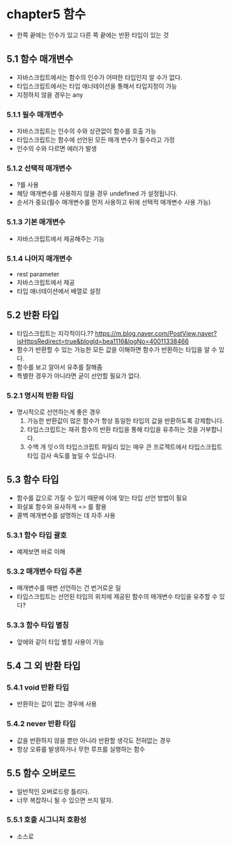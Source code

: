 # chapter5 함수

* 한쪽 끝에는 인수가 있고 다른 쪽 끝에는 반환 타입이 있는 것

## 5.1 함수 매개변수

* 자바스크립트에서는 함수의 인수가 어떠한 타입인지 알 수가 없다.
* 타입스크립트에서는 타입 애너테이션을 통해서 타입지정이 가능
* 지정하지 않을 경우는 any 

### 5.1.1 필수 매개변수

* 자바스크립트는 인수의 수와 상관없이 함수를 호출 가능
* 타입스크립트는 함수에 선언된 모든 매개 변수가 필수라고 가정
* 인수의 수와 다르면 에러가 발생

### 5.1.2 선택적 매개변수

* ?를 사용
* 해당 매개변수를 사용하지 않을 경우 undefined 가 설정됩니다.
* 순서가 중요(필수 매개변수를 먼저 사용하고 뒤에 선택적 매개변수 사용 가능)

### 5.1.3 기본 매개변수

* 자바스크립트에서 제공해주는 기능

### 5.1.4 나머지 매개변수

* rest parameter
* 자바스크립트에서 제공
* 타입 애너테이션에서 배열로 설정

## 5.2 반환 타입

* 타입스크립트는 지각적이다.??
   https://m.blog.naver.com/PostView.naver?isHttpsRedirect=true&blogId=bea1116&logNo=40011338466
* 함수가 반환할 수 있는 가능한 모든 값을 이해하면 함수가 반환하는 타입을 알 수 있다.
* 함수를 보고 알아서 유추를 잘해줌
* 특별한 경우가 아니라면 굳이 선언할 필요가 없다.

### 5.2.1 명시적 반환 타입

* 명시적으로 선언하는게 좋은 경우
   1. 가능한 반환값이 많은 함수가 항상 동일한 타입의 값을 반환하도록 강제합니다.
   2. 타입스크립트는 재귀 함수의 반환 타입을 통해 타입을 유추하는 것을 거부합니다.
   3. 수백 개 잇ㅇ의 타입스크립트 파일리 있는 매우 큰 프로젝트에서 타입스크립트 타입 검사 속도를 높일 수 있습니다.

## 5.3 함수 타입

* 함수를 값으로 가질 수 있기 때문에 이에 맞는 타입 선언 방법이 필요
* 화살표 함수와 유사하게 => 를 활용
* 콜백 매개변수를 설명하는 데 자주 사용

### 5.3.1 함수 타입 괄호

* 예제보면 바로 이해

### 5.3.2 매개변수 타입 추론

* 매개변수를 매번 선언하는 건 번거로운 일
* 타입스크립트는 선언된 타입의 위치에 제공된 함수의 매개변수 타입을 유추할 수 있다?

### 5.3.3 함수 타입 별칭

* 앞에와 같이 타입 별칭 사용이 가능

## 5.4 그 외 반환 타입

### 5.4.1 void 반환 타입

* 반환하는 값이 없는 경우에 사용

### 5.4.2 never 반환 타입

* 값을 반환하지 않을 뿐만 아니라 반환할 생각도 전혀없는 경우
* 항상 오류를 발생하거나 무한 루프를 실행하는 함수

## 5.5 함수 오버로드

* 일반적인 오버로드랑 틀리다.
* 너무 복잡하니 될 수 있으면 쓰지 말자.

### 5.5.1 호출 시그니처 호환성

* 소스로

